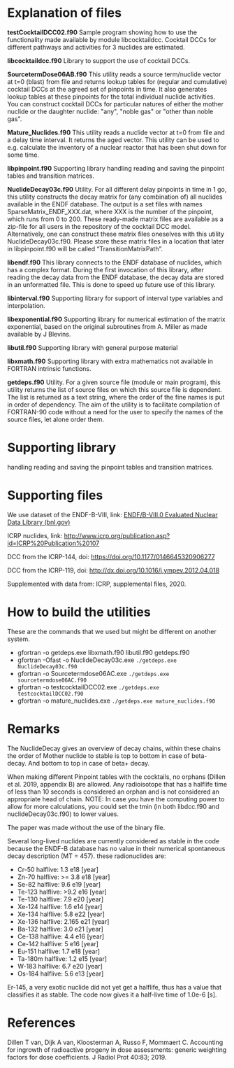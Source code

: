 # Explanation of files #


**testCocktailDCC02.f90**
Sample program showing how to use the functionality made available by module libcocktaildcc. Cocktail DCCs for different pathways and activities for 3 nuclides are estimated.

**libcocktaildcc.f90**
Library to support the use of cocktail DCCs. 

**SourcetermDose06AB.f90**
This utility reads a source term/nuclide vector at t=0 (blast) from file and returns lookup tables for (regular and cumulative) cocktail DCCs at the agreed set of pinpoints in time. It also generates lookup tables at these pinpoints for the total individual nuclide activities. You can construct cocktail DCCs for particular natures of either the mother nuclide or the daughter nuclide: "any", "noble gas" or "other than noble gas".

**Mature_Nuclides.f90**
This utility reads a nuclide vector at t=0 from file and a delay time interval. It returns the aged vector. This utility can be used to e.g. calculate the inventory of a nuclear reactor that has been shut down for some time.

**libpinpoint.f90**
Supporting library handling reading and saving the pinpoint tables and transition matrices.

**NuclideDecay03c.f90**
Utility. For all different delay pinpoints in time in 1 go, this utility constructs the decay matrix for (any combination of) all nuclides available in the ENDF database. The output is a set files with names SparseMatrix_ENDF_XXX.dat, where XXX is the number of the pinpoint, which runs from 0 to 200. These ready-made matrix files are available as a zip-file for all users in the repository of the cocktail DCC model. Alternatively, one can construct these matrix files oneselves with this utility NuclideDecay03c.f90. Please store these matrix files in a location that later in libpinpoint.f90 will be called “TransitionMatrixPath”.

**libendf.f90**
This library connects to the ENDF database of nuclides, which has a complex format. During the first invocation of this library, after reading the decay data from the ENDF database, the decay data are stored in an unformatted file. This is done to speed up future use of this library.

**libinterval.f90**
Supporting library for support of interval type variables and interpolation.

**libexponential.f90**
Supporting library for numerical estimation of the matrix exponential, based on the original subroutines from A. Miller as made available by J Blevins.

**libutil.f90**
Supporting library with general purpose material

**libxmath.f90**
Supporting library with extra mathematics not available in FORTRAN intrinsic functions.

**getdeps.f90**
Utility. For a given source file (module or main program), this utility returns the list of source files on which this source file is dependent. The list is returned as a text string, where the order of the fine names is put in order of dependency. The aim of the utility is to facilitate compilation of FORTRAN-90 code without a need for the user to specify the names of the source files, let alone order them.

# Supporting library #
handling reading and saving the pinpoint tables and transition matrices.

# Supporting files #
We use dataset of the ENDF-B-VIII, link: [ENDF/B-VIII.0 Evaluated Nuclear Data Library (bnl.gov)](https://www.nndc.bnl.gov/endf-b8.0/)

ICRP nuclides, link: http://www.icrp.org/publication.asp?id=ICRP%20Publication%20107

DCC from the ICRP-144, doi: https://doi.org/10.1177/0146645320906277

DCC from the ICRP-119, doi: http://dx.doi.org/10.1016/j.ympev.2012.04.018

Supplemented with data from: ICRP, supplemental files, 2020.

# How to build the utilities #

These are the commands that we used but might be different on another system.

+	gfortran -o getdeps.exe libxmath.f90 libutil.f90 getdeps.f90
+	gfortran -Ofast -o NuclideDecay03c.exe `./getdeps.exe NuclideDecay03c.f90`
+	gfortran -o Sourcetermdose06AC.exe `./getdeps.exe sourcetermdose06AC.f90`
+	gfortran -o testcocktailDCC02.exe `./getdeps.exe testcocktailDCC02.f90`
+	gfortran -o mature_nuclides.exe `./getdeps.exe mature_nuclides.f90`

# Remarks #

The NuclideDecay gives an overview of decay chains, within these chains the order of Mother nuclide to stable is top to bottom in case of beta- decay. And bottom to top in case of beta+ decay.

When making different Pinpoint tables with the cocktails, no orphans (Dillen et al. 2019, appendix B) are allowed. Any radioisotope that has a halflife time of less than 10 seconds is considered an orphan and is not considered an appropriate head of chain. NOTE: In case you have the computing power to allow for more calculations, you could set the tmin (in both libdcc.f90 and nuclideDecay03c.f90) to lower values.

The paper was made without the use of the binary file.

Several long-lived nuclides are currently considered as stable in the code because the ENDF-B database has no value in their numerical spontaneous decay description (MT = 457). these radionuclides are:
+	Cr-50   halflive: 1.3    e18	[year]
+	Zn-70   halflive: >= 3.8 e18	[year]
+	Se-82   halflive: 9.6    e19	[year]
+	Te-123  halflive: >9.2   e16	[year]
+	Te-130  halflive: 7.9    e20	[year]
+	Xe-124  halflive: 1.6    e14	[year]
+	Xe-134  halflive: 5.8    e22	[year]
+	Xe-136  halflive: 2.165  e21	[year]
+	Ba-132  halflive: 3.0    e21	[year]
+	Ce-138  halflive: 4.4    e16	[year]
+	Ce-142  halflive: 5      e16	[year]
+	Eu-151  halflive: 1.7    e18	[year]
+	Ta-180m halflive: 1.2    e15	[year]
+	W-183   halflive: 6.7    e20	[year]
+	Os-184  halflive: 5.6    e13	[year]

Er-145, a very exotic nuclide did not yet get a halflife, thus has a value that classifies it as stable. The code now gives it a half-live time of 1.0e-6 [s].

# References #
Dillen T van, Dijk A van, Kloosterman A, Russo F, Mommaert C. Accounting for ingrowth of radioactive progeny in dose assessments: generic weighting factors for dose coefficients. J Radiol Prot 40:83; 2019.


